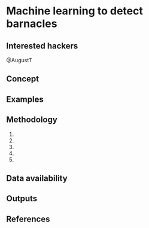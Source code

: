 # Machine learning to detect barnacles 

## Interested hackers

@AugustT

## Concept

## Examples 

## Methodology
1. 
2. 
3. 
4. 
5. 

## Data availability

## Outputs

## References
